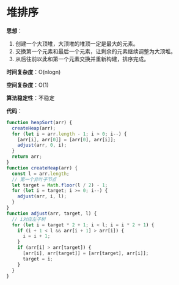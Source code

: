 # 堆排序

**思想**：

1. 创建一个大顶堆，大顶堆的堆顶一定是最大的元素。
2. 交换第一个元素和最后一个元素，让剩余的元素继续调整为大顶堆。
3. 从后往前以此和第一个元素交换并重新构建，排序完成。

**时间复杂度**：O(nlogn)

**空间复杂度**：O(1)

**算法稳定性**：不稳定

**代码**：

```js
function heapSort(arr) {
  createHeap(arr);
  for (let i = arr.length - 1; i > 0; i--) {
    [arr[i], arr[0]] = [arr[0], arr[i]];
    adjust(arr, 0, i);
  }
  return arr;
}
function createHeap(arr) {
  const l = arr.length;
  // 第一个非叶子节点
  let target = Math.floor(l / 2) - 1;
  for (let i = target; i >= 0; i--) {
    adjust(arr, i, l);
  }
}
function adjust(arr, target, l) {
  // i对应左子树
  for (let i = target * 2 + 1; i < l; i = i * 2 + 1) {
    if (i + 1 < l && arr[i + 1] > arr[i]) {
      i = i + 1;
    }
    if (arr[i] > arr[target]) {
      [arr[i], arr[target]] = [arr[target], arr[i]];
      target = i;
    }
  }
}
```

